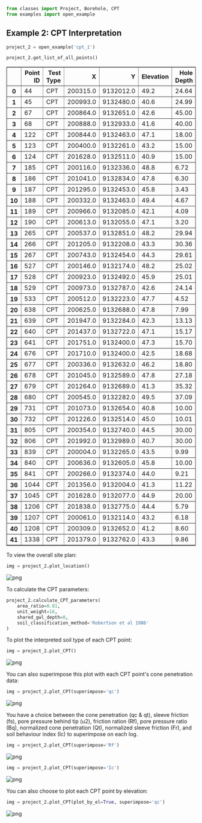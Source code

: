 ```python
from classes import Project, Borehole, CPT
from examples import open_example
```

## Example 2: CPT Interpretation


```python
project_2 = open_example('cpt_1')

project_2.get_list_of_all_points()
```




<div>
<style scoped>
    .dataframe tbody tr th:only-of-type {
        vertical-align: middle;
    }

    .dataframe tbody tr th {
        vertical-align: top;
    }

    .dataframe thead th {
        text-align: right;
    }
</style>
<table border="1" class="dataframe">
  <thead>
    <tr style="text-align: right;">
      <th></th>
      <th>Point ID</th>
      <th>Test Type</th>
      <th>X</th>
      <th>Y</th>
      <th>Elevation</th>
      <th>Hole Depth</th>
    </tr>
  </thead>
  <tbody>
    <tr>
      <th>0</th>
      <td>44</td>
      <td>CPT</td>
      <td>200315.0</td>
      <td>9132012.0</td>
      <td>49.2</td>
      <td>24.64</td>
    </tr>
    <tr>
      <th>1</th>
      <td>45</td>
      <td>CPT</td>
      <td>200993.0</td>
      <td>9132480.0</td>
      <td>40.6</td>
      <td>24.99</td>
    </tr>
    <tr>
      <th>2</th>
      <td>67</td>
      <td>CPT</td>
      <td>200864.0</td>
      <td>9132651.0</td>
      <td>42.6</td>
      <td>45.00</td>
    </tr>
    <tr>
      <th>3</th>
      <td>68</td>
      <td>CPT</td>
      <td>200888.0</td>
      <td>9132933.0</td>
      <td>41.6</td>
      <td>40.00</td>
    </tr>
    <tr>
      <th>4</th>
      <td>122</td>
      <td>CPT</td>
      <td>200844.0</td>
      <td>9132463.0</td>
      <td>47.1</td>
      <td>18.00</td>
    </tr>
    <tr>
      <th>5</th>
      <td>123</td>
      <td>CPT</td>
      <td>200400.0</td>
      <td>9132261.0</td>
      <td>43.2</td>
      <td>15.00</td>
    </tr>
    <tr>
      <th>6</th>
      <td>124</td>
      <td>CPT</td>
      <td>201628.0</td>
      <td>9132511.0</td>
      <td>40.9</td>
      <td>15.00</td>
    </tr>
    <tr>
      <th>7</th>
      <td>185</td>
      <td>CPT</td>
      <td>200116.0</td>
      <td>9132336.0</td>
      <td>48.8</td>
      <td>6.72</td>
    </tr>
    <tr>
      <th>8</th>
      <td>186</td>
      <td>CPT</td>
      <td>201041.0</td>
      <td>9132834.0</td>
      <td>47.8</td>
      <td>6.30</td>
    </tr>
    <tr>
      <th>9</th>
      <td>187</td>
      <td>CPT</td>
      <td>201295.0</td>
      <td>9132453.0</td>
      <td>45.8</td>
      <td>3.43</td>
    </tr>
    <tr>
      <th>10</th>
      <td>188</td>
      <td>CPT</td>
      <td>200332.0</td>
      <td>9132463.0</td>
      <td>49.4</td>
      <td>4.67</td>
    </tr>
    <tr>
      <th>11</th>
      <td>189</td>
      <td>CPT</td>
      <td>200966.0</td>
      <td>9132085.0</td>
      <td>42.1</td>
      <td>4.09</td>
    </tr>
    <tr>
      <th>12</th>
      <td>190</td>
      <td>CPT</td>
      <td>200613.0</td>
      <td>9132055.0</td>
      <td>47.1</td>
      <td>3.20</td>
    </tr>
    <tr>
      <th>13</th>
      <td>265</td>
      <td>CPT</td>
      <td>200537.0</td>
      <td>9132851.0</td>
      <td>48.2</td>
      <td>29.94</td>
    </tr>
    <tr>
      <th>14</th>
      <td>266</td>
      <td>CPT</td>
      <td>201205.0</td>
      <td>9132208.0</td>
      <td>43.3</td>
      <td>30.36</td>
    </tr>
    <tr>
      <th>15</th>
      <td>267</td>
      <td>CPT</td>
      <td>200743.0</td>
      <td>9132454.0</td>
      <td>44.3</td>
      <td>29.61</td>
    </tr>
    <tr>
      <th>16</th>
      <td>527</td>
      <td>CPT</td>
      <td>200146.0</td>
      <td>9132174.0</td>
      <td>48.2</td>
      <td>25.02</td>
    </tr>
    <tr>
      <th>17</th>
      <td>528</td>
      <td>CPT</td>
      <td>200923.0</td>
      <td>9132492.0</td>
      <td>45.9</td>
      <td>25.01</td>
    </tr>
    <tr>
      <th>18</th>
      <td>529</td>
      <td>CPT</td>
      <td>200973.0</td>
      <td>9132787.0</td>
      <td>42.6</td>
      <td>24.14</td>
    </tr>
    <tr>
      <th>19</th>
      <td>533</td>
      <td>CPT</td>
      <td>200512.0</td>
      <td>9132223.0</td>
      <td>47.7</td>
      <td>4.52</td>
    </tr>
    <tr>
      <th>20</th>
      <td>638</td>
      <td>CPT</td>
      <td>200625.0</td>
      <td>9132688.0</td>
      <td>47.8</td>
      <td>7.99</td>
    </tr>
    <tr>
      <th>21</th>
      <td>639</td>
      <td>CPT</td>
      <td>201947.0</td>
      <td>9132284.0</td>
      <td>42.3</td>
      <td>13.13</td>
    </tr>
    <tr>
      <th>22</th>
      <td>640</td>
      <td>CPT</td>
      <td>201437.0</td>
      <td>9132722.0</td>
      <td>47.1</td>
      <td>15.17</td>
    </tr>
    <tr>
      <th>23</th>
      <td>641</td>
      <td>CPT</td>
      <td>201751.0</td>
      <td>9132400.0</td>
      <td>47.3</td>
      <td>15.70</td>
    </tr>
    <tr>
      <th>24</th>
      <td>676</td>
      <td>CPT</td>
      <td>201710.0</td>
      <td>9132400.0</td>
      <td>42.5</td>
      <td>18.68</td>
    </tr>
    <tr>
      <th>25</th>
      <td>677</td>
      <td>CPT</td>
      <td>200336.0</td>
      <td>9132632.0</td>
      <td>46.2</td>
      <td>18.80</td>
    </tr>
    <tr>
      <th>26</th>
      <td>678</td>
      <td>CPT</td>
      <td>201045.0</td>
      <td>9132589.0</td>
      <td>47.8</td>
      <td>27.18</td>
    </tr>
    <tr>
      <th>27</th>
      <td>679</td>
      <td>CPT</td>
      <td>201264.0</td>
      <td>9132689.0</td>
      <td>41.3</td>
      <td>35.32</td>
    </tr>
    <tr>
      <th>28</th>
      <td>680</td>
      <td>CPT</td>
      <td>200545.0</td>
      <td>9132282.0</td>
      <td>49.5</td>
      <td>37.09</td>
    </tr>
    <tr>
      <th>29</th>
      <td>731</td>
      <td>CPT</td>
      <td>201073.0</td>
      <td>9132654.0</td>
      <td>40.8</td>
      <td>10.00</td>
    </tr>
    <tr>
      <th>30</th>
      <td>732</td>
      <td>CPT</td>
      <td>201226.0</td>
      <td>9132514.0</td>
      <td>45.0</td>
      <td>10.01</td>
    </tr>
    <tr>
      <th>31</th>
      <td>805</td>
      <td>CPT</td>
      <td>200354.0</td>
      <td>9132740.0</td>
      <td>44.5</td>
      <td>30.00</td>
    </tr>
    <tr>
      <th>32</th>
      <td>806</td>
      <td>CPT</td>
      <td>201992.0</td>
      <td>9132989.0</td>
      <td>40.7</td>
      <td>30.00</td>
    </tr>
    <tr>
      <th>33</th>
      <td>839</td>
      <td>CPT</td>
      <td>200004.0</td>
      <td>9132265.0</td>
      <td>43.5</td>
      <td>9.99</td>
    </tr>
    <tr>
      <th>34</th>
      <td>840</td>
      <td>CPT</td>
      <td>200636.0</td>
      <td>9132605.0</td>
      <td>45.8</td>
      <td>10.00</td>
    </tr>
    <tr>
      <th>35</th>
      <td>841</td>
      <td>CPT</td>
      <td>200266.0</td>
      <td>9132374.0</td>
      <td>44.0</td>
      <td>9.21</td>
    </tr>
    <tr>
      <th>36</th>
      <td>1044</td>
      <td>CPT</td>
      <td>201356.0</td>
      <td>9132004.0</td>
      <td>41.3</td>
      <td>11.22</td>
    </tr>
    <tr>
      <th>37</th>
      <td>1045</td>
      <td>CPT</td>
      <td>201628.0</td>
      <td>9132077.0</td>
      <td>44.9</td>
      <td>20.00</td>
    </tr>
    <tr>
      <th>38</th>
      <td>1206</td>
      <td>CPT</td>
      <td>201838.0</td>
      <td>9132775.0</td>
      <td>44.4</td>
      <td>5.79</td>
    </tr>
    <tr>
      <th>39</th>
      <td>1207</td>
      <td>CPT</td>
      <td>200061.0</td>
      <td>9132114.0</td>
      <td>43.2</td>
      <td>6.18</td>
    </tr>
    <tr>
      <th>40</th>
      <td>1208</td>
      <td>CPT</td>
      <td>200309.0</td>
      <td>9132652.0</td>
      <td>41.2</td>
      <td>8.60</td>
    </tr>
    <tr>
      <th>41</th>
      <td>1338</td>
      <td>CPT</td>
      <td>201379.0</td>
      <td>9132762.0</td>
      <td>43.3</td>
      <td>9.86</td>
    </tr>
  </tbody>
</table>
</div>



To view the overall site plan:


```python
img = project_2.plot_location()
```


    
![png](output_4_0c.png)
    


To calculate the CPT parameters:


```python
project_2.calculate_CPT_parameters(
    area_ratio=0.81, 
    unit_weight=16, 
    shared_gwl_depth=0, 
    soil_classification_method='Robertson et al 1986'
)
```

To plot the interpreted soil type of each CPT point:


```python
img = project_2.plot_CPT()
```


    
![png](output_8_0c.png)
    


You can also superimpose this plot with each CPT point's cone penetration data:


```python
img = project_2.plot_CPT(superimpose='qc')
```


    
![png](output_10_0c.png)
    


You have a choice between the cone penetration (qc & qt), sleeve friction (fs), pore pressure behind tip (u2), friction ration (Rf), pore pressure ratio (Bq), normalized cone penetration (Qt), normalized sleeve friction (Fr), and soil behaviour index (Ic) to superimpose on each log.


```python
img = project_2.plot_CPT(superimpose='Rf')
```


    
![png](output_12_0.png)
    



```python
img = project_2.plot_CPT(superimpose='Ic')
```


    
![png](output_13_0c.png)
    


You can also choose to plot each CPT point by elevation:


```python
img = project_2.plot_CPT(plot_by_el=True, superimpose='qc')
```


    
![png](output_15_0.png)
    

